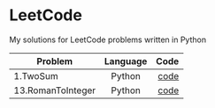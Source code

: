 # LeetCode
My solutions for LeetCode problems written in Python


| Problem                | Language      | Code  |
| -----------------------|:-------------:| -----:|
| 1.TwoSum               | Python        | [code](https://github.com/Z-421/LeetCode/blob/main/1.TwoSum.py) |
| 13.RomanToInteger      | Python        | [code](https://github.com/Z-421/LeetCode/blob/main/9.PalindromeNumber.py) |
